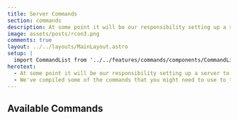 ```yaml
---
title: Server Commands
section: commands
description: At some point it will be our responsibility setting up a server to play with friends or scrim...
image: assets/posts/rcon3.png
comments: true
layout: ../../layouts/MainLayout.astro
setup: |
  import CommandList from '../../features/commands/components/CommandList.astro'
herotext:
  - At some point it will be our responsibility setting up a server to play with friends or scrim.
  - We've compiled some of the commands that you might need to use to tweak the server to our liking. The list if by no means finished, we'll keep adding commands to the list
---
```


## Available Commands

<CommandList type="server" />
